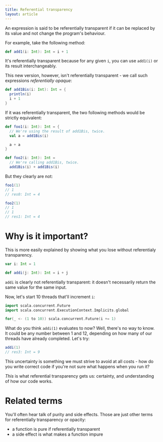 ```yaml
---
title: Referential transparency
layout: article
---
```


An expression is said to be referentially transparent if it can be replaced by its value and not change the program's behaviour.

For example, take the following method:

```scala
def add1(i: Int): Int = i + 1
```

It's referentially transparent because for any given `i`, you can use `add1(i)` or its result interchangeably.

This new version, however, isn't referentially transparent - we call such expressions _referentially opaque_:

```scala
def add1Bis(i: Int): Int = {
  println(i)
  i + 1
}
```

If it was referentially transparent, the two following methods would be strictly equivalent:

```scala
def foo1(i: Int): Int = {
  // We're using the result of add1Bis, twice.
  val a = add1Bis(i)

  a + a
}

def foo2(i: Int): Int =
  // We're calling add1Bis, twice.
  add1Bis(i) + add1Bis(i)
```

But they clearly are not:

```scala
foo1(1)
// 1
// res0: Int = 4

foo2(1)
// 1
// 1
// res1: Int = 4
```

# Why is it important?

This is more easily explained by showing what you lose without referentialy transparency.

```scala
var i: Int = 1

def addi(j: Int): Int = i + j
```

`addi` is clearly not referentially transparent: it doesn't necessarily return the same value for the same input.

Now, let's start 10 threads that'll increment `i`:

```scala
import scala.concurrent.Future
import scala.concurrent.ExecutionContext.Implicits.global

for(_ <- (1 to 10)) scala.concurrent.Future(i += 1)
```

What do you think `addi(1)` evaluates to now? Well, there's no way to know. It could be any number between 1 and 12, depending on how many of our threads have already completed. Let's try:

```scala
addi(1)
// res3: Int = 9
```

This uncertainty is something we must strive to avoid at all costs - how do you write correct code if you're not sure what happens when you run it?

*This* is what referential transparency gets us: certainty, and understanding of how our code works.


# Related terms

You'll often hear talk of purity and side effects. Those are just other terms for referentially transparency or opacity:
* a function is pure if referentially transparent
* a side effect is what makes a function impure
